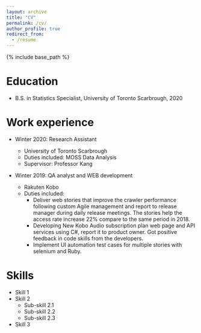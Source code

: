 ```yaml
---
layout: archive
title: "CV"
permalink: /cv/
author_profile: true
redirect_from:
  - /resume
---
```


{% include base_path %}

Education
======
* B.S. in Statistics Specialist, University of Toronto Scarbrough, 2020

Work experience
======
* Winter 2020: Research Assistant
  * University of Toronto Scarbrough
  * Duties included: MOSS Data Analysis
  * Supervisor: Professor Kang

* Winter 2019: QA analyst and WEB development
  * Rakuten Kobo
  * Duties included: 
    * Deliver web stories that improve the crawler performance following custom Agile management and report to release manager during daily release meetings. The stories help the access rate increase 22% compare to the same period in 2018.
    * Developing New Kobo Audio subscription plan web page and API services using C#, report it to product owner. Got positive feedback in code skills from the developers.
    * Implement UI automation test cases for multiple stories with selenium and Ruby.

  
Skills
======
* Skill 1
* Skill 2
  * Sub-skill 2.1
  * Sub-skill 2.2
  * Sub-skill 2.3
* Skill 3
